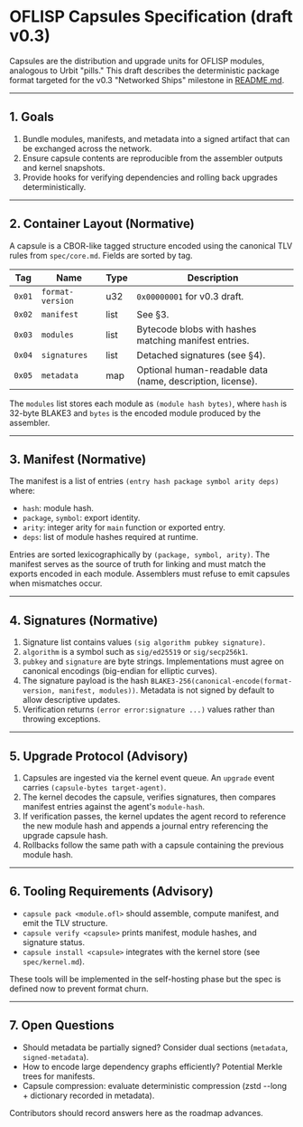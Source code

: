 # OFLISP Capsules Specification (draft v0.3)

Capsules are the distribution and upgrade units for OFLISP modules, analogous to Urbit "pills." This draft describes the deterministic package format targeted for the v0.3 "Networked Ships" milestone in [README.md](../README.md).

---

## 1. Goals

1. Bundle modules, manifests, and metadata into a signed artifact that can be exchanged across the network.
2. Ensure capsule contents are reproducible from the assembler outputs and kernel snapshots.
3. Provide hooks for verifying dependencies and rolling back upgrades deterministically.

---

## 2. Container Layout (Normative)

A capsule is a CBOR-like tagged structure encoded using the canonical TLV rules from `spec/core.md`. Fields are sorted by tag.

| Tag | Name | Type | Description |
| --- | --- | --- | --- |
| `0x01` | `format-version` | u32 | `0x00000001` for v0.3 draft. |
| `0x02` | `manifest` | list | See §3. |
| `0x03` | `modules` | list | Bytecode blobs with hashes matching manifest entries. |
| `0x04` | `signatures` | list | Detached signatures (see §4). |
| `0x05` | `metadata` | map | Optional human-readable data (name, description, license). |

The `modules` list stores each module as `(module hash bytes)`, where `hash` is 32-byte BLAKE3 and `bytes` is the encoded module produced by the assembler.

---

## 3. Manifest (Normative)

The manifest is a list of entries `(entry hash package symbol arity deps)` where:

* `hash`: module hash.
* `package`, `symbol`: export identity.
* `arity`: integer arity for `main` function or exported entry.
* `deps`: list of module hashes required at runtime.

Entries are sorted lexicographically by `(package, symbol, arity)`. The manifest serves as the source of truth for linking and must match the exports encoded in each module. Assemblers must refuse to emit capsules when mismatches occur.

---

## 4. Signatures (Normative)

1. Signature list contains values `(sig algorithm pubkey signature)`.
2. `algorithm` is a symbol such as `sig/ed25519` or `sig/secp256k1`.
3. `pubkey` and `signature` are byte strings. Implementations must agree on canonical encodings (big-endian for elliptic curves).
4. The signature payload is the hash `BLAKE3-256(canonical-encode(format-version, manifest, modules))`. Metadata is not signed by default to allow descriptive updates.
5. Verification returns `(error error:signature ...)` values rather than throwing exceptions.

---

## 5. Upgrade Protocol (Advisory)

1. Capsules are ingested via the kernel event queue. An `upgrade` event carries `(capsule-bytes target-agent)`.
2. The kernel decodes the capsule, verifies signatures, then compares manifest entries against the agent's `module-hash`.
3. If verification passes, the kernel updates the agent record to reference the new module hash and appends a journal entry referencing the upgrade capsule hash.
4. Rollbacks follow the same path with a capsule containing the previous module hash.

---

## 6. Tooling Requirements (Advisory)

* `capsule pack <module.ofl>` should assemble, compute manifest, and emit the TLV structure.
* `capsule verify <capsule>` prints manifest, module hashes, and signature status.
* `capsule install <capsule>` integrates with the kernel store (see `spec/kernel.md`).

These tools will be implemented in the self-hosting phase but the spec is defined now to prevent format churn.

---

## 7. Open Questions

* Should metadata be partially signed? Consider dual sections (`metadata`, `signed-metadata`).
* How to encode large dependency graphs efficiently? Potential Merkle trees for manifests.
* Capsule compression: evaluate deterministic compression (zstd --long + dictionary recorded in metadata).

Contributors should record answers here as the roadmap advances.
